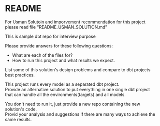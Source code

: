 # README

For Usman Solutoin and imporvement recommendation for this project please read file "README_USMAN_SOLUTION.md"

This is sample dbt repo for interview purpose

Please provide answers for these following questions:
* What are each of the files for?
* How to run this project and what results we expect.

List some of this solution's design problems and compare to dbt projects best practices.

This project runs every model as a separated dbt project.  
Provide an alternative solution to put everything in one single dbt project that can handle all the environments(targets) and all models.

You don't need to run it, just provide a new repo containing the new solution's code.  
Provid your analysis and suggestions if there are many ways to achieve the same results.
